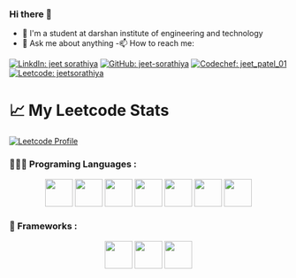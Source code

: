 ### Hi there 👋

- 🔭 I'm a student at darshan institute of engineering and technology
- 💬 Ask me about anything -📫 How to reach me: 

[![LinkdIn: jeet sorathiya](https://img.shields.io/badge/LinkedIn-0077B5?style=for-the-badge&logo=linkedin&logoColor=white)](https://www.linkedin.com/in/jeet-sorathiya-070ba4227)
[![GitHub: jeet-sorathiya](https://img.shields.io/badge/GitHub-100000?style=for-the-badge&logo=github&logoColor=white)](https://github.com/jeet-sorathiya)
[![Codechef: jeet_patel_01](https://img.shields.io/badge/Codechef-%23B92B27.svg?&style=for-the-badge&logo=Codechef&logoColor=white)](https://www.codechef.com/users/jeet_patel_01)
[![Leetcode: jeetsorathiya](https://img.shields.io/badge/-LeetCode-FFA116?style=for-the-badge&logo=LeetCode&logoColor=black)](https://leetcode.com/jeetsorathiya)

# 📈 My Leetcode Stats

[![Leetcode Profile](https://leetcard.jacoblin.cool/jeetsorathiya?hide=ranking)](https://leetcode.com/jeetsorathiya/)

### 👨🏻‍💻 Programing Languages :

<div align="center">
<code><img src="https://cdn.jsdelivr.net/npm/programming-languages-logos/src/c/c.png" height="50"></code>
<code><img src="https://cdn.jsdelivr.net/npm/programming-languages-logos/src/cpp/cpp.png" height="50"></code>
<code><img src="https://cdn.jsdelivr.net/npm/programming-languages-logos/src/java/java.png" height="50"></code>
<code><img src="https://cdn.jsdelivr.net/npm/programming-languages-logos/src/python/python.png" height="50"></code>
<code><img src="https://cdn.jsdelivr.net/npm/programming-languages-logos/src/html/html.png" height="50"></code>
<code><img src="https://cdn.jsdelivr.net/npm/programming-languages-logos/src/css/css.png" height="50"></code>
<code><img src="https://cdn.jsdelivr.net/npm/programming-languages-logos/src/javascript/javascript.png" height="50"></code>
</div>

### 🚀 Frameworks :

<div align="center">
<code><img src="https://img.shields.io/badge/Bootstrap-563D7C?style=for-the-badge&logo=bootstrap&logoColor=white" height="50"></code>
<code><img src="https://img.shields.io/badge/React-20232A?style=for-the-badge&logo=react&logoColor=61DAFB" height="50"></code>
<code><img src="https://img.shields.io/badge/.NET-512BD4?style=for-the-badge&logo=dotnet&logoColor=white" height="50"></code>
</div>

